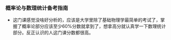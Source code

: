 ### 概率论与数理统计备考指南
- 这门课感觉没啥好分析的，应该是大学里除了基础物理学最简单的考试了，掌握了概率论部分应该至少60%分数就拿到了，想拿高分就认真学一下数理统计部分。反正认识的人这门课分数都很高。
